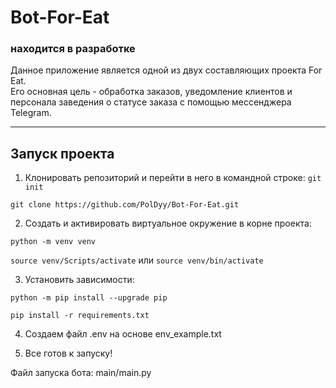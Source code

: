 # Bot-For-Eat
### находится в разработке

Данное приложение является одной из двух составляющих проекта For Eat.  
Его основная цель - обработка заказов, уведомление клиентов и персонала заведения о статусе заказа с помощью мессенджера Telegram.
______________________

## Запуск проекта

1) Клонировать репозиторий и перейти в него в командной строке:
`git init`

`git clone https://github.com/PolDyy/Bot-For-Eat.git`

2) Cоздать и активировать виртуальное окружение в корне проекта:

`python -m venv venv`

`source venv/Scripts/activate` или `source venv/bin/activate`


3) Установить зависимости:

`python -m pip install --upgrade pip`

`pip install -r requirements.txt`

4) Создаем файл .env на основе env_example.txt

5) Все готов к запуску! 

Файл запуска бота: main/main.py  

